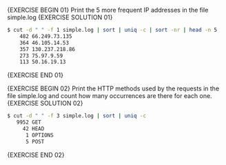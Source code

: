 {EXERCISE BEGIN 01}
Print the 5 more frequent IP addresses in the file simple.log
{EXERCISE SOLUTION 01}
``` sh
$ cut -d " " -f 1 simple.log | sort | uniq -c | sort -nr | head -n 5
    482 66.249.73.135
    364 46.105.14.53
    357 130.237.218.86
    273 75.97.9.59
    113 50.16.19.13
```
{EXERCISE END 01}

{EXERCISE BEGIN 02}
Print the HTTP methods used by the requests in the file simple.log and count how many occurrences are there for each one.
{EXERCISE SOLUTION 02}
``` sh
$ cut -d " " -f 3 simple.log | sort | uniq -c
   9952 GET
     42 HEAD
      1 OPTIONS
      5 POST
```
{EXERCISE END 02}
